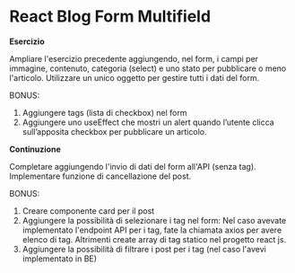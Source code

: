 # React Blog Form Multifield

**Esercizio**

Ampliare l'esercizio precedente aggiungendo, nel form, i campi per immagine, contenuto, categoria (select) e uno stato per pubblicare o meno l'articolo.
Utilizzare un unico oggetto per gestire tutti i dati del form.

BONUS:
1. Aggiungere tags (lista di checkbox) nel form
2. Aggiungere uno useEffect che mostri un alert quando l’utente clicca sull’apposita checkbox per pubblicare un articolo.


**Continuzione**

Completare aggiungendo l'invio di dati del form all'API (senza tag).
Implementare funzione di cancellazione del post.

BONUS:
1. Creare componente card per il post
2. Aggiungere la possibilità di selezionare i tag nel form:
Nel caso avevate implementato l'endpoint API per i tag, fate la chiamata axios per avere elenco di tag. Altrimenti create array di tag statico nel progetto react js.
3. Aggiungere la possibilità di filtrare i post per i tag (nel caso l'avevi implementato in BE)